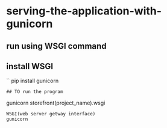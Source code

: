 # serving-the-application-with-gunicorn

## run using WSGI command

## install WSGI
``
pip install gunicorn
```
## TO run the program
```
gunicorn storefront(project_name).wsgi
```
WSGI(web server getway interface)
gunicorn
